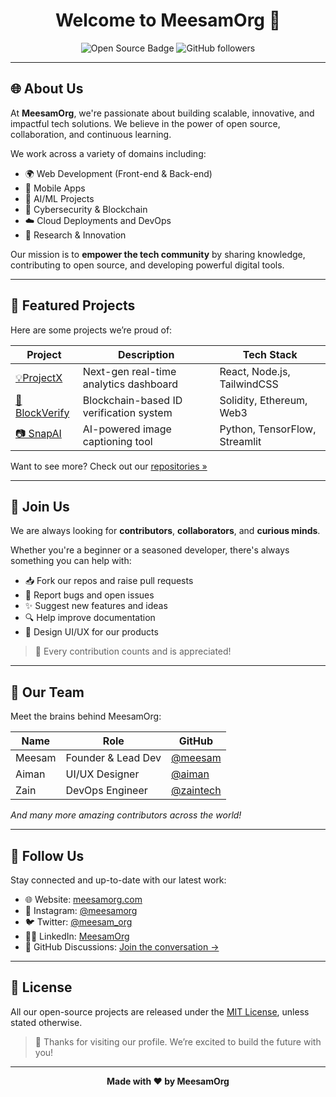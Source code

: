 <h1 align="center">Welcome to MeesamOrg 🚀</h1>
<p align="center">
  <img src="https://img.shields.io/badge/Open%20Source-Love-blue?style=flat-square" alt="Open Source Badge" />
  <img src="https://img.shields.io/github/followers/MeesamOrg?label=Follow&style=social" alt="GitHub followers" />
</p>

---

## 🌐 About Us

At **MeesamOrg**, we're passionate about building scalable, innovative, and impactful tech solutions. We believe in the power of open source, collaboration, and continuous learning.

We work across a variety of domains including:

- 🌍 Web Development (Front-end & Back-end)
- 📱 Mobile Apps
- 🤖 AI/ML Projects
- 🔐 Cybersecurity & Blockchain
- ☁️ Cloud Deployments and DevOps
- 🧪 Research & Innovation

Our mission is to **empower the tech community** by sharing knowledge, contributing to open source, and developing powerful digital tools.

---

## 🚀 Featured Projects

Here are some projects we’re proud of:

| Project | Description | Tech Stack |
|--------|-------------|------------|
| [💡ProjectX](https://github.com/MeesamOrg/ProjectX) | Next-gen real-time analytics dashboard | React, Node.js, TailwindCSS |
| [🔐BlockVerify](https://github.com/MeesamOrg/BlockVerify) | Blockchain-based ID verification system | Solidity, Ethereum, Web3 |
| [📷 SnapAI](https://github.com/MeesamOrg/SnapAI) | AI-powered image captioning tool | Python, TensorFlow, Streamlit |

Want to see more? Check out our [repositories »](https://github.com/MeesamOrg)

---

## 🤝 Join Us

We are always looking for **contributors**, **collaborators**, and **curious minds**.

Whether you're a beginner or a seasoned developer, there's always something you can help with:

- 📥 Fork our repos and raise pull requests
- 🐛 Report bugs and open issues
- ✨ Suggest new features and ideas
- 🔍 Help improve documentation
- 🎨 Design UI/UX for our products

> 🌟 Every contribution counts and is appreciated!

---

## 🧠 Our Team

Meet the brains behind MeesamOrg:

| Name | Role | GitHub |
|------|------|--------|
| Meesam | Founder & Lead Dev | [@meesam](https://github.com/meesam) |
| Aiman | UI/UX Designer | [@aiman](https://github.com/aiman) |
| Zain | DevOps Engineer | [@zaintech](https://github.com/zaintech) |

_And many more amazing contributors across the world!_

---

## 📢 Follow Us

Stay connected and up-to-date with our latest work:

- 🌐 Website: [meesamorg.com](https://meesamorg.com)
- 📸 Instagram: [@meesamorg](https://instagram.com/meesamorg)
- 🐦 Twitter: [@meesam_org](https://twitter.com/meesam_org)
- 🧑‍💼 LinkedIn: [MeesamOrg](https://linkedin.com/company/meesamorg)
- 💬 GitHub Discussions: [Join the conversation →](https://github.com/orgs/MeesamOrg/discussions)

---

## 📜 License

All our open-source projects are released under the [MIT License](https://choosealicense.com/licenses/mit/), unless stated otherwise.

> 🙏 Thanks for visiting our profile. We’re excited to build the future with you!

---

<p align="center"><b>Made with ❤️ by MeesamOrg</b></p>
